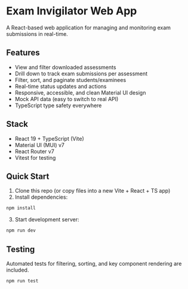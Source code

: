 # Exam Invigilator Web App

A React-based web application for managing and monitoring exam submissions in real-time.

## Features

- View and filter downloaded assessments
- Drill down to track exam submissions per assessment
- Filter, sort, and paginate students/examinees
- Real-time status updates and actions
- Responsive, accessible, and clean Material UI design
- Mock API data (easy to switch to real API)
- TypeScript type safety everywhere

## Stack

- React 19 + TypeScript (Vite)
- Material UI (MUI) v7
- React Router v7
- Vitest for testing

## Quick Start

1. Clone this repo (or copy files into a new Vite + React + TS app)
2. Install dependencies:
```bash
npm install
```

3. Start development server:
```bash
npm run dev
```

## Testing

Automated tests for filtering, sorting, and key component rendering are included.

```bash
npm run test
```
